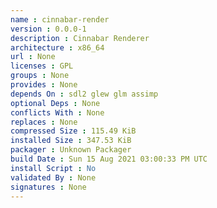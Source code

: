 ```yaml
---
name : cinnabar-render
version : 0.0.0-1
description : Cinnabar Renderer
architecture : x86_64
url : None
licenses : GPL
groups : None
provides : None
depends On : sdl2 glew glm assimp
optional Deps : None
conflicts With : None
replaces : None
compressed Size : 115.49 KiB
installed Size : 347.53 KiB
packager : Unknown Packager
build Date : Sun 15 Aug 2021 03:00:33 PM UTC
install Script : No
validated By : None
signatures : None
---
```

